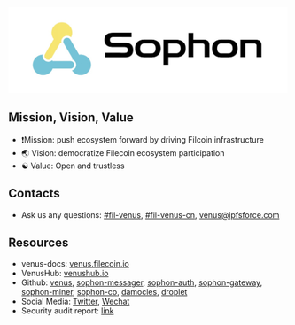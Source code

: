 
![](../.vuepress/public/contact.jpg)

## Mission, Vision, Value

- :exclamation:Mission: push ecosystem forward by driving Filcoin infrastructure
- :earth_asia: Vision: democratize Filecoin ecosystem participation 
- :yin_yang: Value: Open and trustless

## Contacts

- Ask us any questions: [#fil-venus](https://filecoinproject.slack.com/archives/CEHHJNJS3), [#fil-venus-cn](https://filecoinproject.slack.com/archives/C028PCH8L31), [venus@ipfsforce.com](mailto:venus@ipfsforce.com)

## Resources

- venus-docs: [venus.filecoin.io](venus.filecoin.io)
- VenusHub: [venushub.io](venushub.io)
- Github: [venus](https://github.com/filecoin-project/venus), [sophon-messager](https://github.com/ipfs-force-community/sophon-messager), [sophon-auth](https://github.com/ipfs-force-community/sophon-auth), [sophon-gateway](https://github.com/ipfs-force-community/sophon-gateway), [sophon-miner](https://github.com/ipfs-force-community/sophon-miner), [sophon-co](https://github.com/ipfs-force-community/sophon-co), [damocles](https://github.com/ipfs-force-community/damocles), [droplet](https://github.com/ipfs-force-community/droplet)
- Social Media: [Twitter](https://twitter.com/venus_filecoin), [Wechat](https://mp.weixin.qq.com/s/p4_ch03QeMMXxPyakr_8XQ)
- Security audit report: [link](https://leastauthority.com/static/publications/LeastAuthority_Filecoin_Foundation_Venus_Final_Audit_Report.pdf)
